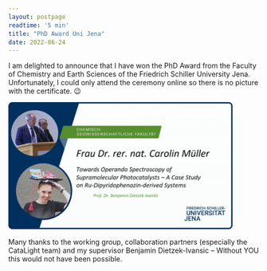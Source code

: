 ```yaml
---
layout: postpage
readtime: '5 min'
title: "PhD Award Uni Jena"
date: 2022-06-24
---
```


<span class="dropcap">I</span> am delighted to announce that I have won the PhD Award from the Faculty of Chemistry and Earth Sciences 
of the Friedrich Schiller University Jena. Unfortunately, I could only attend the ceremony online so there 
is no picture with the certificate. 😉

<img width=450 src="https://raw.githubusercontent.com/carolin-m/carolin-m.github.io/main/img/posts/PhD-Award_UNI-Jena.png"> 

Many thanks to the working group, collaboration partners (especially the CataLight team) and my supervisor 
Benjamin Dietzek-Ivansic – Without YOU this would not have been possible.
